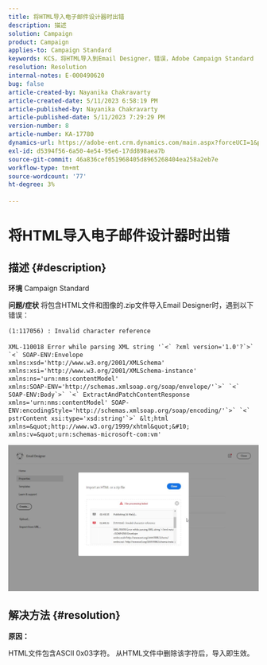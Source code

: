```yaml
---
title: 将HTML导入电子邮件设计器时出错
description: 描述
solution: Campaign
product: Campaign
applies-to: Campaign Standard
keywords: KCS，将HTML导入到Email Designer，错误，Adobe Campaign Standard
resolution: Resolution
internal-notes: E-000490620
bug: false
article-created-by: Nayanika Chakravarty
article-created-date: 5/11/2023 6:58:19 PM
article-published-by: Nayanika Chakravarty
article-published-date: 5/11/2023 7:29:29 PM
version-number: 8
article-number: KA-17780
dynamics-url: https://adobe-ent.crm.dynamics.com/main.aspx?forceUCI=1&pagetype=entityrecord&etn=knowledgearticle&id=1a9c45c9-2df0-ed11-8849-6045bd006239
exl-id: d5394f56-6a50-4e54-95e6-17dd898aea7b
source-git-commit: 46a836cef051968405d8965268404ea258a2eb7e
workflow-type: tm+mt
source-wordcount: '77'
ht-degree: 3%

---
```


# 将HTML导入电子邮件设计器时出错

## 描述 {#description}

<b>环境</b>
Campaign Standard


<b>问题/症状</b>
将包含HTML文件和图像的.zip文件导入Email Designer时，遇到以下错误：


```
(1:117056) : Invalid character reference

XML-110018 Error while parsing XML string '`<` ?xml version='1.0'?`>` `<` SOAP-ENV:Envelope 
xmlns:xsd='http://www.w3.org/2001/XMLSchema' 
xmlns:xsi='http://www.w3.org/2001/XMLSchema-instance' 
xmlns:ns='urn:nms:contentModel' 
xmlns:SOAP-ENV='http://schemas.xmlsoap.org/soap/envelope/'`>` `<` SOAP-ENV:Body`>` `<` ExtractAndPatchContentResponse 
xmlns='urn:nms:contentModel' SOAP-ENV:encodingStyle='http://schemas.xmlsoap.org/soap/encoding/'`>` `<` pstrContent xsi:type='xsd:string'`>` &lt;html xmlns=&quot;http://www.w3.org/1999/xhtml&quot;&#10; 
xmlns:v=&quot;urn:schemas-microsoft-com:vm'
```


![](assets/___1d9c45c9-2df0-ed11-8849-6045bd006239___.jpeg)


## 解决方法 {#resolution}


<b>原因：</b>

HTML文件包含ASCII 0x03字符。 从HTML文件中删除该字符后，导入即生效。

